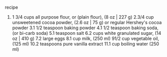 recipe
1. 1 3/4 cups all purpose flour, or (plain flour), (8 oz | 227 g)
2.3/4 cup unsweetened cocoa powder, (2.6 oz | 75 g) or regular Hershey's cocoa powder
3.1 1/2 teaspoon baking powder
4.1 1/2 teaspoon baking soda, (or bi-carb soda)
5.1 teaspoon salt
6.2 cups white granulated sugar, (14 oz | 410 g)
7.2 large eggs
8.1 cup milk, (250 ml)
91/2 cup vegetable oil, (125 ml)
10.2 teaspoons pure vanilla extract
11.1 cup boiling water (250 ml)
